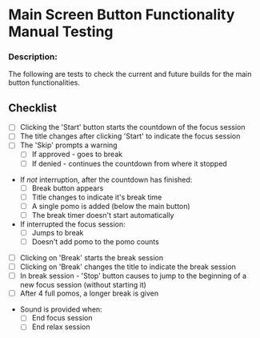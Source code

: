 # Main Screen Button Functionality Manual Testing

### Description:

The following are tests to check the current and future builds for the main button functionalities.

## Checklist

-   [ ] Clicking the 'Start' button starts the countdown of the focus session
-   [ ] The title changes after clicking 'Start' to indicate the focus session
-   [ ] The 'Skip' prompts a warning
    -   [ ] If approved - goes to break
    -   [ ] If denied - continues the countdown from where it stopped
-   If _not_ interruption, after the countdown has finished:
    -   [ ] Break button appears
    -   [ ] Title changes to indicate it's break time
    -   [ ] A single pomo is added (below the main button)
    -   [ ] The break timer doesn't start automatically
-   If interrupted the focus session:
    -   [ ] Jumps to break
    -   [ ] Doesn't add pomo to the pomo counts
-   [ ] Clicking on 'Break' starts the break session
-   [ ] Clicking on 'Break' changes the title to indicate the break session
-   [ ] In break session - 'Stop' button causes to jump to the beginning of a new focus session (without starting it)
-   [ ] After 4 full pomos, a longer break is given
-   Sound is provided when:
    -   [ ] End focus session
    -   [ ] End relax session
